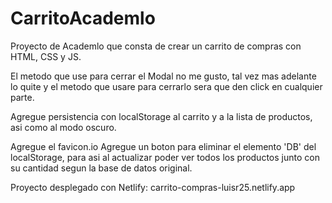 # CarritoAcademlo
Proyecto de Academlo que consta de crear un carrito de compras con HTML, CSS y JS.

El metodo que use para cerrar el Modal no me gusto, tal vez mas adelante lo quite 
y el metodo que usare para cerrarlo sera que den click en cualquier parte.

Agregue persistencia con localStorage al carrito y a la lista de productos, asi como al modo oscuro.


Agregue el favicon.io
Agregue un boton para eliminar el elemento 'DB' del localStorage, para asi al actualizar poder ver todos los productos junto con su cantidad segun la base de datos original.

Proyecto desplegado con Netlify: carrito-compras-luisr25.netlify.app

